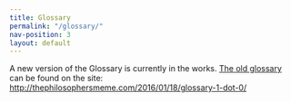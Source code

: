 ```yaml
---
title: Glossary
permalink: "/glossary/"
nav-position: 3
layout: default
---
```


A new version of the Glossary is currently in the works. [The old glossary](http://thephilosophersmeme.com/2016/01/18/glossary-1-dot-0/) can be found on the site: http://thephilosophersmeme.com/2016/01/18/glossary-1-dot-0/